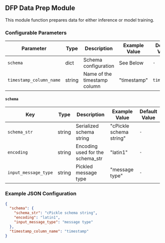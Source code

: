 <!--
SPDX-FileCopyrightText: Copyright (c) 2022-2024, NVIDIA CORPORATION & AFFILIATES. All rights reserved.
SPDX-License-Identifier: Apache-2.0

Licensed under the Apache License, Version 2.0 (the "License");
you may not use this file except in compliance with the License.
You may obtain a copy of the License at

http://www.apache.org/licenses/LICENSE-2.0

Unless required by applicable law or agreed to in writing, software
distributed under the License is distributed on an "AS IS" BASIS,
WITHOUT WARRANTIES OR CONDITIONS OF ANY KIND, either express or implied.
See the License for the specific language governing permissions and
limitations under the License.
-->

## DFP Data Prep Module

This module function prepares data for either inference or model training.

### Configurable Parameters

| Parameter               | Type   | Description                  | Example Value | Default Value |
|-------------------------|--------|------------------------------|---------------|---------------|
| `schema`                | dict   | Schema configuration         | See Below     | `-`           |
| `timestamp_column_name` | string | Name of the timestamp column | "timestamp"   | `timestamp`   |

#### `schema`

| Key                  | Type   | Description                      | Example Value           | Default Value |
|----------------------|--------|----------------------------------|-------------------------|---------------|
| `schema_str`         | string | Serialized schema string         | "cPickle schema string" | `-`           |
| `encoding`           | string | Encoding used for the schema_str | "latin1"                | `-`           |
| `input_message_type` | string | Pickled message type             | "message type"          | `-`           |

### Example JSON Configuration

```json
{
  "schema": {
    "schema_str": "cPickle schema string",
    "encoding": "latin1",
    "input_message_type": "message type"
  },
  "timestamp_column_name": "timestamp"
}
```
